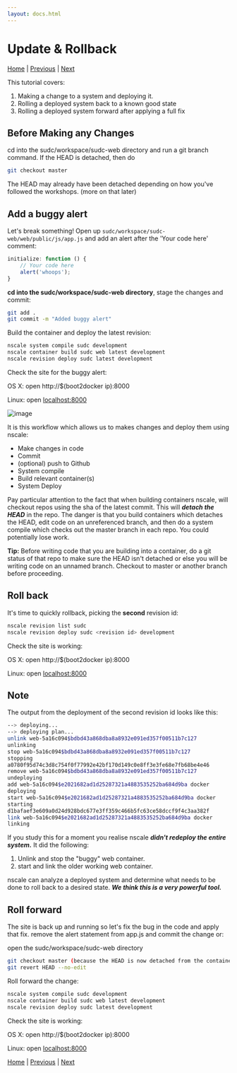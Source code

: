```yaml
---
layout: docs.html
---
```



Update & Rollback
========
[Home](./) | [Previous](./4-config-&-logs.html) | [Next](./6-system-fix.html)

This tutorial covers:

1. Making a change to a system and deploying it.
2. Rolling a deployed system back to a known good state
3. Rolling a deployed system forward after applying a full fix

Before Making any Changes
-----------------
cd into the sudc/workspace/sudc-web directory and run a git branch command.
If the HEAD is detached, then do
```bash
git checkout master
```
The HEAD may already have been detached depending on how you've followed the workshops.
(more on that later)

Add a buggy alert
-----------------

Let's break something! Open up `sudc/workspace/sudc-web/web/public/js/app.js` and add an alert after the 'Your code here' comment:

```js
initialize: function () {
    // Your code here
    alert('whoops');
}
```

**cd into the sudc/workspace/sudc-web directory**, stage the changes and commit:
```bash
git add .
git commit -m "Added buggy alert"
```

Build the container and deploy the latest revision:
```bash
nscale system compile sudc development
nscale container build sudc web latest development
nscale revision deploy sudc latest development
```

Check the site for the buggy alert:

OS X:
open http://$(boot2docker ip):8000

Linux:
open [localhost:8000](http://localhost:8000)

![image](/images/bugalert.png)

It is this workflow which allows us to makes changes and deploy them using nscale:

  - Make changes in code
  - Commit
  - (optional) push to Github
  - System compile
  - Build relevant container(s)
  - System Deploy

Pay particular attention to the fact that when building containers nscale, will checkout repos using the sha of the latest commit. This will ___detach the HEAD___ in the repo. The danger is that you build containers which detaches the HEAD, edit code on an unreferenced branch, and then do a system compile which checks out the master branch in each repo. You could potentially lose work.

**Tip:**
  Before writing code that you are building into a container, do a git status of that repo to make sure the HEAD isn't detached or else you will be writing code on an unnamed branch. Checkout to master or another branch before proceeding.

Roll back
------------

It's time to quickly rollback, picking the **second** revision id:
```bash
nscale revision list sudc
nscale revision deploy sudc <revision id> development
```

Check the site is working:

OS X:
open http://$(boot2docker ip):8000

Linux:
open [localhost:8000](http://localhost:8000)

Note
------------
The output from the deployment of the second revision id looks like this:

```bash
--> deploying...
--> deploying plan...
unlink web-5a16c094$bdbd43a868dba8a8932e091ed357f00511b7c127
unlinking
stop web-5a16c094$bdbd43a868dba8a8932e091ed357f00511b7c127
stopping
a0780f95d74c3d8c754f0f77992e42bf170d149c0e8ff3e3fe68e7fb68be4e46
remove web-5a16c094$bdbd43a868dba8a8932e091ed357f00511b7c127
undeploying
add web-5a16c094$e2021682ad1d25287321a4883535252ba684d9ba docker
deploying
start web-5a16c094$e2021682ad1d25287321a4883535252ba684d9ba docker
starting
d1bafaef3e609a0d24d928bdc677e3ff359c466b5fc63ce58dccf9f4c3aa382f
link web-5a16c094$e2021682ad1d25287321a4883535252ba684d9ba docker
linking
```

If you study this for a moment you realise nscale ___didn't redeploy the entire system.___ It did the following:

1. Unlink and stop the "buggy" web container.
2. start and link the older working web container.

nscale can analyze a deployed system and determine what needs to be done to roll back to a desired state. ___We think this is a very powerful tool.___


Roll forward
------------

The site is back up and running so let's fix the bug in the code and apply that fix.
remove the alert statement from app.js and commit the change or:

open the sudc/workspace/sudc-web directory
```bash
git checkout master (because the HEAD is now detached from the container being built)
git revert HEAD --no-edit
```

Roll forward the change:
```bash
nscale system compile sudc development
nscale container build sudc web latest development
nscale revision deploy sudc latest development
```
Check the site is working:

OS X:
open http://$(boot2docker ip):8000

Linux:
open [localhost:8000](http://localhost:8000)

[Home](./) | [Previous](./4-config-&-logs.html) | [Next](./6-system-fix.html)
